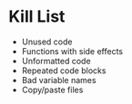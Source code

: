 Kill List
=========
* Unused code
* Functions with side effects
* Unformatted code
* Repeated code blocks
* Bad variable names
* Copy/paste files
